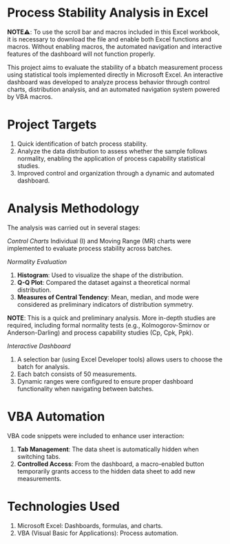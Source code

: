 # Process Stability Analysis in Excel

**NOTE⚠️**: To use the scroll bar and macros included in this Excel workbook, it is necessary to download the file and enable both Excel functions and macros. Without enabling macros, the automated navigation and interactive features of the dashboard will not function properly.

This project aims to evaluate the stability of a bbatch measurement process using statistical tools implemented directly in Microsoft Excel. An interactive dashboard was developed to analyze process behavior through control charts, distribution analysis, and an automated navigation system powered by VBA macros.

# Project Targets
1. Quick identification of batch process stability.
2. Analyze the data distribution to assess whether the sample follows normality, enabling the application of process capability statistical studies.
3. Improved control and organization through a dynamic and automated dashboard.

# Analysis Methodology
The analysis was carried out in several stages:

  *Control Charts*
  Individual (I) and Moving Range (MR) charts were implemented to evaluate process stability across batches.

  *Normality Evaluation*
  1. **Histogram**: Used to visualize the shape of the distribution.
  2. **Q-Q Plot**: Compared the dataset against a theoretical normal distribution.
  3. **Measures of Central Tendency**: Mean, median, and mode were considered as preliminary indicators of distribution symmetry.

**NOTE**: This is a quick and preliminary analysis. More in-depth studies are required, including formal normality tests (e.g., Kolmogorov-Smirnov or Anderson-Darling) and process capability studies (Cp, Cpk, Ppk).

  *Interactive Dashboard*
  1. A selection bar (using Excel Developer tools) allows users to choose the batch for analysis.
  2. Each batch consists of 50 measurements.
  3. Dynamic ranges were configured to ensure proper dashboard functionality when navigating between batches.

# VBA Automation
VBA code snippets were included to enhance user interaction:
  1. **Tab Management**: The data sheet is automatically hidden when switching tabs.
  2. **Controlled Access**: From the dashboard, a macro-enabled button temporarily grants access to the hidden data sheet to add new measurements.

# Technologies Used
  1. Microsoft Excel: Dashboards, formulas, and charts.
  2. VBA (Visual Basic for Applications): Process automation.
